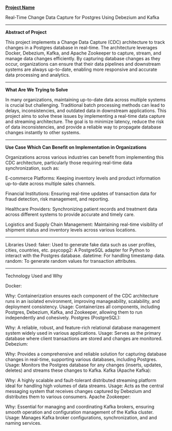 
<u>**Project Name**</u>

Real-Time Change Data Capture for Postgres Using Debezium and Kafka

------------------------------------------------------------------------------------------------
**Abstract of Project**

This project implements a Change Data Capture (CDC) architecture to track changes in a 
Postgres database in real-time. The architecture leverages Docker, Debezium, Kafka, and
Apache Zookeeper to capture, stream, and manage data changes efficiently. By capturing database 
changes as they occur, organizations can ensure that their data pipelines and downstream systems
are always up-to-date, enabling more responsive and accurate data processing and analytics.

-------------------------------------------------------------------------------------------------

**What Are We Trying to Solve**

In many organizations, maintaining up-to-date data across multiple systems is crucial but 
challenging. Traditional batch processing methods can lead to delays, inconsistencies, and
outdated data in downstream applications. This project aims to solve these issues by implementing
a real-time data capture and streaming architecture. The goal is to minimize latency, reduce
the risk of data inconsistencies, and provide a reliable way to propagate database changes 
instantly to other systems.


-------------------------------------------------------------------------------------------------

**Use Case Which Can Benefit on Implementation in Organizations**

Organizations across various industries can benefit from implementing this CDC architecture,
particularly those requiring real-time data synchronization, such as:

E-commerce Platforms: Keeping inventory levels and product information up-to-date across multiple
sales channels.

Financial Institutions: Ensuring real-time updates of transaction data for fraud detection, 
risk management, and reporting.

Healthcare Providers: Synchronizing patient records and treatment data across different systems
to provide accurate and timely care.

Logistics and Supply Chain Management: Maintaining real-time visibility of shipment status
and inventory levels across various locations.


-------------------------------------------------------------------------------------------------

Libraries Used:
faker: Used to generate fake data such as user profiles, cities, countries, etc.
psycopg2: A PostgreSQL adapter for Python to interact with the Postgres database.
datetime: For handling timestamp data.
random: To generate random values for transaction attributes.


-------------------------------------------------------------------------------------------------

Technology Used and Why

Docker:

Why: Containerization ensures each component of the CDC architecture runs in an isolated environment, improving manageability, scalability, and deployment consistency.
Usage: Containerizes all components, including Postgres, Debezium, Kafka, and Zookeeper, allowing them to run independently and cohesively.
Postgres (PostgreSQL):

Why: A reliable, robust, and feature-rich relational database management system widely used in various applications.
Usage: Serves as the primary database where client transactions are stored and changes are monitored.
Debezium:

Why: Provides a comprehensive and reliable solution for capturing database changes in real-time, supporting various databases, including Postgres.
Usage: Monitors the Postgres database for any changes (inserts, updates, deletes) and streams these changes to Kafka.
Kafka (Apache Kafka):

Why: A highly scalable and fault-tolerant distributed streaming platform ideal for handling high volumes of data streams.
Usage: Acts as the central messaging system that receives changes captured by Debezium and distributes them to various consumers.
Apache Zookeeper:

Why: Essential for managing and coordinating Kafka brokers, ensuring smooth operation and configuration management of the Kafka cluster.
Usage: Manages Kafka broker configurations, synchronization, and and naming services.


